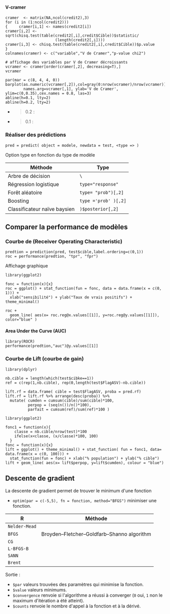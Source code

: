 #### V-cramer

```
cramer  <- matrix(NA,ncol(credit2),3)
for (i in (1:ncol(credit2)))
{     cramer[i,1] <- names(credit2[i])
cramer[i,2] <- sqrt(chisq.test(table(credit2[,i],credit$Cible))$statistic/
                      (length(credit2[,i])))
cramer[i,3] <- chisq.test(table(credit2[,i],credit$Cible))$p.value
}
colnames(cramer) <- c("variable","V de Cramer","p-value chi2")

# affichage des variables par V de Cramer décroissants
vcramer <- cramer[order(cramer[,2], decreasing=T),]
vcramer

par(mar = c(8, 4, 4, 0))
barplot(as.numeric(vcramer[,2]),col=gray(0:nrow(vcramer)/nrow(vcramer)),
        names.arg=vcramer[,1], ylab='V de Cramer', ylim=c(0,0.35),cex.names = 0.8, las=3)
abline(h=0.1, lty=2)
abline(h=0.2, lty=2)
```

* > 0.2 :
* > 0.1 :

### Réaliser des prédictions

```
pred = predict( object = modele, newdata = test, <type => )
```

Option type en fonction du type de modèle

Méthode                       | Type
------------------------------|---
Arbre de décision             | `\`
Régression logistique         | `type="response"`
Forêt aléatoire               | `type= "prob")[,2]`
Boosting                      | `type ='prob' )[,2]`
Classificateur naïve baysien  | `)$posterior[,2]`
 
## Comparer la performance de modèles

### Courbe de (Receiver Operating Characteristic)

```
predtion = prediction(pred, test$cible,label.ordering=c(0,1))
roc = performance(predtion, "tpr", "fpr")
```

Affichage graphique 
``` 
library(ggplot2)

fonc = function(x){x}
roc = ggplot() + stat_function(fun = fonc, data = data.frame(x = c(0, 1))) +
  xlab("sensibilité") + ylab("Taux de vrais positifs") + theme_minimal()

roc +
  geom_line( aes(x= roc.reg@x.values[[1]], y=roc.reg@y.values[[1]]), color="blue" )
``` 

#### Area Under the Curve (AUC)

```
library(ROCR)
performance(predtion,"auc")@y.values[[1]]
```

### Courbe de Lift (courbe de gain)

```
library(dplyr)

nb.cible = length(which(test$cibke==1))
ref = c(rep(1,nb.cible), rep(0,length(test$FlagASV)-nb.cible))

lift.rf = data.frame( cible = test$FlagASV, proba = pred.rf)
lift.rf = lift.rf %>% arrange(desc(proba)) %>%
  mutate( cumden = cumsum(cible)/sum(cible)*100,
          perpop = (seq(n())/n()*100),
          parfait = cumsum(ref)/sum(ref)*100 )
```

```
library(ggplot2)

fonc1 = function(x){
    classe = nb.cible/nrow(test)*100
    ifelse(x<classe, (x/classe)*100, 100)
  }
fonc = function(x){x}
lift = ggplot() + theme_minimal() + stat_function( fun = fonc1, data= data.frame(x = c(0, 100))) +
  stat_function(fun = fonc) + xlab("% population") + ylab("% cible")
lift + geom_line( aes(x= lift$perpop, y=lift$cumden), colour = "blue")
```

## Descente de gradient

La descente de gradient permet de trouver le minimum d'une fonction 

* `optim(par = c(-5,5), fn = fonction, method="BFGS")` minimiser une fonction. 

R				| Méthode
----------------|----------
`Nelder-Mead`	|
`BFGS`			| Broyden–Fletcher–Goldfarb–Shanno algorithm
`CG`			| 
`L-BFGS-B`		| 
`SANN`			|
`Brent`			|

Sortie :

  * `$par` valeurs trouvées des paramètres qui minimise la fonction.
  * `$value` valeurs minimums.
  * `$convergence` renvoie si l'algorithme a réussi à converger (`0` oui, `1` non le maximum d'itération a été atteint).
  * `$counts` renvoie le nombre d'appel à la fonction et à la dérivé.